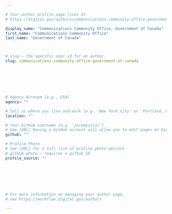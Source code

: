 ```yaml
---

# Your author profile page lives at:
# https://digital.gov/authors/communications-community-office-government-of-canada

display_name: "Communications Community Office, Government of Canada"
first_name: "Communications Community Office"
last_name: "Government of Canada"



# slug — the specific user-id for an author.
slug: communications-community-office-government-of-canada







# Agency Acronym [e.g., GSA]
agency: ""

# Tell us where you live and work [e.g. 'New York City' or 'Portland, OR']
location: ""

# Your GitHub username [e.g. 'jeremyzilar']
# See [URL] Having a GitHub account will allow you to edit pages on DigitalGov. The image used in your GitHub account can also be used to populate your digital.gov profile photo.
github: ""

# Profile Photo
# See [URL] for a full list of profile photo options
# github-photo — requires a github ID
profile_source: ""







# For more information on managing your author page,
# see https://workflow.digital.gov/authors

---
```

